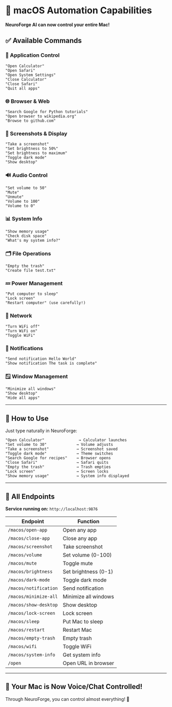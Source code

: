 # 🍎 macOS Automation Capabilities

**NeuroForge AI can now control your entire Mac!**

## ✅ Available Commands

### 📱 Application Control
```
"Open Calculator"
"Open Safari"
"Open System Settings"
"Close Calculator"
"Close Safari"
"Quit all apps"
```

### 🌐 Browser & Web
```
"Search Google for Python tutorials"
"Open browser to wikipedia.org"
"Browse to github.com"
```

### 📸 Screenshots & Display
```
"Take a screenshot"
"Set brightness to 50%"
"Set brightness to maximum"
"Toggle dark mode"
"Show desktop"
```

### 🔊 Audio Control
```
"Set volume to 50"
"Mute"
"Unmute"
"Volume to 100"
"Volume to 0"
```

### 📊 System Info
```
"Show memory usage"
"Check disk space"
"What's my system info?"
```

### 🗂️ File Operations
```
"Empty the trash"
"Create file test.txt"
```

### 💤 Power Management
```
"Put computer to sleep"
"Lock screen"
"Restart computer" (use carefully!)
```

### 📡 Network
```
"Turn WiFi off"
"Turn WiFi on"
"Toggle WiFi"
```

### 🔔 Notifications
```
"Send notification Hello World"
"Show notification The task is complete"
```

### 🪟 Window Management
```
"Minimize all windows"
"Show desktop"
"Hide all apps"
```

---

## 🎯 How to Use

Just type naturally in NeuroForge:

```
"Open Calculator"               → Calculator launches
"Set volume to 30"             → Volume adjusts
"Take a screenshot"            → Screenshot saved
"Toggle dark mode"             → Theme switches
"Search Google for recipes"    → Browser opens
"Close Safari"                 → Safari quits
"Empty the trash"              → Trash empties
"Lock screen"                  → Screen locks
"Show memory usage"            → System info displayed
```

---

## 🔧 All Endpoints

**Service running on:** `http://localhost:9876`

| Endpoint | Function |
|----------|----------|
| `/macos/open-app` | Open any app |
| `/macos/close-app` | Close any app |
| `/macos/screenshot` | Take screenshot |
| `/macos/volume` | Set volume (0-100) |
| `/macos/mute` | Toggle mute |
| `/macos/brightness` | Set brightness (0-1) |
| `/macos/dark-mode` | Toggle dark mode |
| `/macos/notification` | Send notification |
| `/macos/minimize-all` | Minimize all windows |
| `/macos/show-desktop` | Show desktop |
| `/macos/lock-screen` | Lock screen |
| `/macos/sleep` | Put Mac to sleep |
| `/macos/restart` | Restart Mac |
| `/macos/empty-trash` | Empty trash |
| `/macos/wifi` | Toggle WiFi |
| `/macos/system-info` | Get system info |
| `/open` | Open URL in browser |

---

## 🎉 Your Mac is Now Voice/Chat Controlled!

Through NeuroForge, you can control almost everything! 🚀

